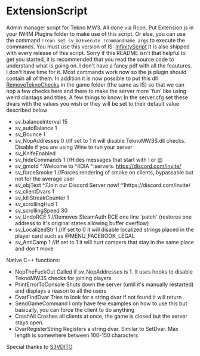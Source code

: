 # ExtensionScript
Admin manager script for Tekno MW3. All done via Rcon.
Put Extension.js in your IW4M Plugins folder to make use of this script. Or else, you can use the command ```!rcon set sv_b3Execute !commandname args``` to execute the commands.
You must use this version of IS: [InfinityScript](https://github.com/diamante0018/InfinityScript)
It is also shipped with every release of this script.
Sorry if this README isn't that helpful to get you started, it is recommended that you read the source code to understand what is going on.
I don't have a fancy pdf with all the feautures. I don't have time for it.
Most commands work now so the js plugin should contain all of them.
In addition it is now possible to put this dll [RemoveTeknoChecks](https://github.com/diamante0018/RemoveTeknoChecks) in the game folder (the same as IS) so that we can nop a few checks here and there to make the server more 'fun' like using weird clantags and titles.
A few things to know:
In the server.cfg set these dvars with the values you wish or they will be set to their default value described below
- sv_balanceInterval 15
- sv_autoBalance 1
- sv_Bounce 1
- sv_NopAddresses 0 //If set to 1 it will disable TeknoMW3S.dll checks. Disable if you are using Wine to run your server
- sv_KnifeEnabled
- sv_hideCommands 1 //Hides messages that start with ! or @
- sv_gmotd ^:Welcome to ^4DIA ^:servers. https://discord.com/invite/
- sv_forceSmoke 1 //Forces rendering of smoke on clients, bypassable but not for the average user
- sv_objText ^7Join our Discord Server now! ^1https://discord.com/invite/
- sv_clientDvars 1
- sv_killStreakCounter 1
- sv_scrollingHud 1
- sv_scrollingSpeed 30
- sv_UndoRCE 1 //Removes SteamAuth RCE one line 'patch' (restores one address to it's original states allowing buffer overflow)
- sv_LocalizedStr 1 //If set to 0 it will disable localized strings placed in the player card such as @MENU_FACEBOOK_LEGAL
- sv_AntiCamp 1 //If set to 1 it will hurt campers that stay in the same place and don't move

Native C++ functions:
- NopTheFuckOut Called if sv_NopAddresses is 1. It uses hooks to disable TeknoMW3S checks for joining players
- PrintErrorToConsole Shuts down the server (until it's manually restarted) and displays a reason to all the users
- DvarFindDvar Tries to look for a string dvar if not found it will return <undefined>
- SendGameCommand I only have few examples on how to use this but basically, you can force the client to do anything
- CrashAll Crashes all clients at once, the game is closed but the server stays open.
- DvarRegisterString Registers a string dvar. Similar to SetDvar. Max length is somewhere between 100-150 characters

Special thanks to [S3VDITO](https://github.com/S3VDITO)